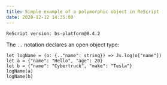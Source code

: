 ```yaml
---
title: Simple example of a polymorphic object in ReScript
date: 2020-12-12 14:35:00
---
```


```
ReScript version: bs-platform@8.4.2
```

The `..` notation declares an open object type:

```res
let logName = (o: {.."name": string}) => Js.log(o["name"])
let a = {"name": "Hello", "age": 20}
let b = {"name": "Cybertruck", "make": "Tesla"}
logName(a)
logName(b)
```
